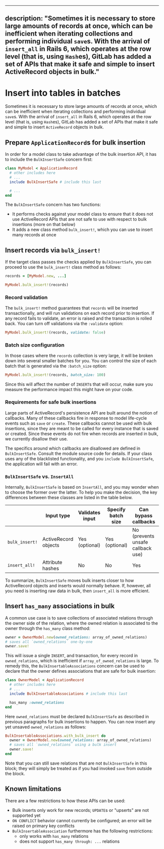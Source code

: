 <!--Follow the Style Guide when working on this document. https://docs.gitlab.com/ee/development/documentation/styleguide.html
When done, remove all of this commented-out text, except a commented-out Troubleshooting section,
which, if empty, can be left in place to encourage future use.-->
---
description: "Sometimes it is necessary to store large amounts of records at once, which can be inefficient
when iterating collections and performing individual `save`s. With the arrival of `insert_all`
in Rails 6, which operates at the row level (that is, using `Hash`es), GitLab has added a set
of APIs that make it safe and simple to insert ActiveRecord objects in bulk."
---

# Insert into tables in batches

Sometimes it is necessary to store large amounts of records at once, which can be inefficient
when iterating collections and performing individual `save`s. With the arrival of `insert_all`
in Rails 6, which operates at the row level (that is, using `Hash`es), GitLab has added a set
of APIs that make it safe and simple to insert `ActiveRecord` objects in bulk.

## Prepare `ApplicationRecord`s for bulk insertion

In order for a model class to take advantage of the bulk insertion API, it has to include the
`BulkInsertSafe` concern first:

```ruby
class MyModel < ApplicationRecord
  # other includes here
  # ...
  include BulkInsertSafe # include this last

  # ...
end
```

The `BulkInsertSafe` concern has two functions:

* It performs checks against your model class to ensure that it does not use ActiveRecord
  APIs that are not safe to use with respect to bulk insertions (more on that below)
* It adds a new class method `bulk_insert!`, which you can use to insert many records at once

## Insert records via `bulk_insert!`

If the target class passes the checks applied by `BulkInsertSafe`, you can proceed to use
the `bulk_insert!` class method as follows:

```ruby
records = [MyModel.new, ...]

MyModel.bulk_insert!(records)
```

### Record validation

The `bulk_insert!` method guarantees that `records` will be inserted transactionally, and
will run validations on each record prior to insertion. If any record fails to validate,
an error is raised and the transaction is rolled back. You can turn off validations via
the `:validate` option:

```ruby
MyModel.bulk_insert!(records, validate: false)
```

### Batch size configuration

In those cases where the `records` collection is very large, it will be broken down into
several smaller batches for you. You can control the size of each batch that is generated
via the `:batch_size` option:

```ruby
MyModel.bulk_insert!(records, batch_size: 100)
```

Since this will affect the number of `INSERT`s that will occur, make sure you measure the
performance impact this might have on your code.

### Requirements for safe bulk insertions

Large parts of ActiveRecord's persistence API are built around the notion of callbacks. Many
of these callbacks fire in response to model life-cycle events such as `save` or `create`.
These callbacks cannot be used with bulk insertions, since they are meant to be called for
every instance that is saved or created. Since these events do not fire when
records are inserted in bulk, we currently disallow their use.

The specifics around which callbacks are disallowed are defined in `BulkInsertSafe`.
Consult the module source code for details. If your class uses any of the blacklisted
functionality, and you `include BulkInsertSafe`, the application will fail with an error.

### `BulkInsertSafe` vs. `InsertAll`

Internally, `BulkInsertSafe` is based on `InsertAll`, and you may wonder when to choose
the former over the latter. To help you make the decision,
the key differences between these classes are listed in the table below.

|                | Input type           | Validates input | Specify batch size | Can bypass callbacks              | Transactional |
|--------------- | -------------------- | --------------- | ------------------ | --------------------------------- | ------------- |
| `bulk_insert!` | ActiveRecord objects | Yes (optional)  | Yes (optional)     | No (prevents unsafe callback use) | Yes           |
| `insert_all!`  | Attribute hashes     | No              | No                 | Yes                               | Yes           |

To summarize, `BulkInsertSafe` moves bulk inserts closer to how ActiveRecord objects
and inserts would normally behave. If, however, all you need is inserting raw data in bulk, then
`insert_all` is more efficient.

## Insert `has_many` associations in bulk

A common use case is to save collections of associated relations through the owner side of the relation,
where the owned relation is associated to the owner through the `has_many` class method:

```ruby
owner = OwnerModel.new(owned_relations: array_of_owned_relations)
# saves all `owned_relations` one-by-one
owner.save!
```

This will issue a single `INSERT`, and transaction, for every record in `owned_relations`, which is inefficient if
`array_of_owned_relations` is large. To remedy this, the `BulkInsertableAssociations` concern can be
used to declare that the owner defines associations that are safe for bulk insertion:

```ruby
class OwnerModel < ApplicationRecord
  # other includes here
  # ...
  include BulkInsertableAssociations # include this last

  has_many :owned_relations
end
```

Here `owned_relations` must be declared `BulkInsertSafe` as described in previous paragraphs for bulk insertions
to happen. You can now insert any yet unsaved `owned_relations` as follows:

```ruby
BulkInsertableAssociations.with_bulk_insert do
  owner = OwnerModel.new(owned_relations: array_of_owned_relations)
  # saves all `owned_relations` using a bulk insert
  owner.save!
end
```

Note that you can still save relations that are not `BulkInsertSafe` in this block; they will
simply be treated as if you had invoked `save` from outside the block.

## Known limitations

There are a few restrictions to how these APIs can be used:

- Bulk inserts only work for new records; `UPDATE`s or "upserts" are not supported yet
- `ON CONFLICT` behavior cannot currently be configured; an error will be raised on primary key conflicts
- `BulkInsertableAssociation` furthermore has the following restrictions:
  - only works with `has_many` relations
  - does not support `has_many through: ...` relations
